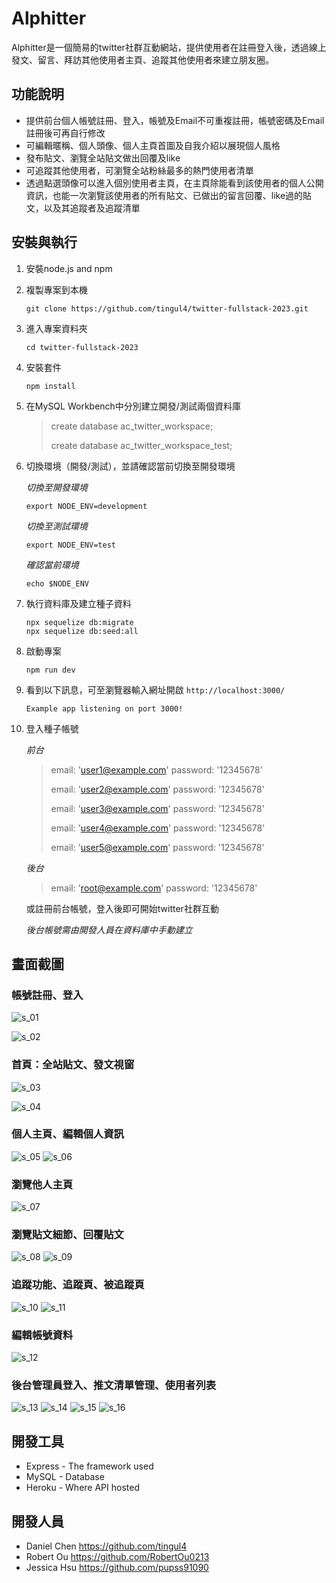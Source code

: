 # Alphitter

Alphitter是一個簡易的twitter社群互動網站，提供使用者在註冊登入後，透過線上發文、留言、拜訪其他使用者主頁、追蹤其他使用者來建立朋友圈。

## 功能說明

- 提供前台個人帳號註冊、登入，帳號及Email不可重複註冊，帳號密碼及Email註冊後可再自行修改
- 可編輯暱稱、個人頭像、個人主頁首圖及自我介紹以展現個人風格
- 發布貼文、瀏覽全站貼文做出回覆及like
- 可追蹤其他使用者，可瀏覽全站粉絲最多的熱門使用者清單
- 透過點選頭像可以進入個別使用者主頁，在主頁除能看到該使用者的個人公開資訊，也能一次瀏覽該使用者的所有貼文、已做出的留言回覆、like過的貼文，以及其追蹤者及追蹤清單

## 安裝與執行

1. 安裝node.js and npm
2. 複製專案到本機
    ```
    git clone https://github.com/tingul4/twitter-fullstack-2023.git
    ```
3. 進入專案資料夾
    ```
    cd twitter-fullstack-2023
    ```
4. 安裝套件
    ```
    npm install
    ```
5. 在MySQL Workbench中分別建立開發/測試兩個資料庫
    >create database ac_twitter_workspace;
    >
    >create database ac_twitter_workspace_test;

6. 切換環境（開發/測試），並請確認當前切換至開發環境 

    *切換至開發環境*
    ```
    export NODE_ENV=development
    ```
    *切換至測試環境*
    ```
    export NODE_ENV=test 
    ```
    *確認當前環境*
    ```
    echo $NODE_ENV 
    ```
7. 執行資料庫及建立種子資料
    ```
    npx sequelize db:migrate
    npx sequelize db:seed:all
    ```
8. 啟動專案
    ```
    npm run dev
    ```

9. 看到以下訊息，可至瀏覽器輸入網址開啟 `http://localhost:3000/`
    ```
    Example app listening on port 3000!
    ```
10. 登入種子帳號 

    *前台*    
    > email: 'user1@example.com'   password: '12345678'
    >
    > email: 'user2@example.com'   password: '12345678'
    >
    > email: 'user3@example.com'   password: '12345678'
    >
    > email: 'user4@example.com'   password: '12345678'
    >
    > email: 'user5@example.com'   password: '12345678'
    
    *後台*    
    > email: 'root@example.com'   password: '12345678'

    或註冊前台帳號，登入後即可開始twitter社群互動

    *後台帳號需由開發人員在資料庫中手動建立*

## 畫面截圖

### 帳號註冊、登入
![s_01](./screenshoots/s_01.png)

![s_02](./screenshoots/s_02.png)

### 首頁：全站貼文、發文視窗
![s_03](./screenshoots/s_03.png)

![s_04](./screenshoots/s_04.png)

### 個人主頁、編輯個人資訊
![s_05](./screenshoots/s_05.png)
![s_06](./screenshoots/s_06.png)

### 瀏覽他人主頁
![s_07](./screenshoots/s_07.png)

### 瀏覽貼文細節、回覆貼文
![s_08](./screenshoots/s_08.png)
![s_09](./screenshoots/s_09.png)

### 追蹤功能、追蹤頁、被追蹤頁
![s_10](./screenshoots/s_10.png)
![s_11](./screenshoots/s_11.png)

### 編輯帳號資料
![s_12](./screenshoots/s_12.png)

### 後台管理員登入、推文清單管理、使用者列表
![s_13](./screenshoots/s_13.png)
![s_14](./screenshoots/s_14.png)
![s_15](./screenshoots/s_15.png)
![s_16](./screenshoots/s_16.png)


## 開發工具

- Express - The framework used
- MySQL - Database
- Heroku - Where API hosted


## 開發人員

- Daniel Chen https://github.com/tingul4
- Robert Ou https://github.com/RobertOu0213
- Jessica Hsu https://github.com/pupss91090
